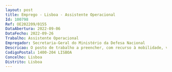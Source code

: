 ```yaml
--- 
layout: post
title: Emprego - Lisboa - Assistente Operacional
Id: 100798
Ref: OE202209/0155
DataAbertura: 2022-09-06
DataFecho: 2022-09-26
Trabalho: Assistente Operacional
Empregador: Secretaria-Geral do Ministério da Defesa Nacional
Descricao: O posto de trabalho a preencher, com recurso à mobilidade, visa o exercício de funções no Forte de São Julião da Barra (FSJB), Direção de Serviços de Comunicação e Relações Publicas, em concordância com as competências e atribuições constantes da estrutura orgânica dos serviços e do anexo à Lei n.º 35 2014, de 20 de junho, referido no n.º 2 do artigo 88.º da mesma Lei, às quais corresponde o grau 1 de complexidade funcional, nomeadamente às seguintes atividades •	Acompanhamento da execução das obras existentes no Forte (controle do pessoal, segurança, andamento dos trabalhos) •	Execução de todos os trabalhos necessários à conservação e manutenção do Forte (Ex. mudar reparar uma fechadora, colocar um vidro, limpeza dos algerozes, recolha de areia quando necessário) •	Execução de trabalhos de carpintaria e marcenaria •	Execução de pequenos trabalhos de serralharia •	Execução de trabalhos de pintura e pequenos arranjos, rebocos, estuque, entre outros •	Realização de trabalhos de jardinagem •	Realização de trabalhos de eletricidade, reparação de avarias de diversos equipamentos, entre outros •	Realização de ações de apoio ao parqueamento, controle das viaturas durante eventos •	Apoio na montagem de equipamentos e preparação dos espaços para eventos •	Conferência de todo o material existente para eventos realizados no FSJB.
CodigoPostal: 1400-204 LISBOA
Concelho: Lisboa
Distrito: Lisboa
--- 
```

